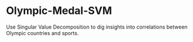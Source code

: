 # Olympic-Medal-SVM
Use Singular Value Decomposition to dig insights into correlations between Olympic countries and sports.
